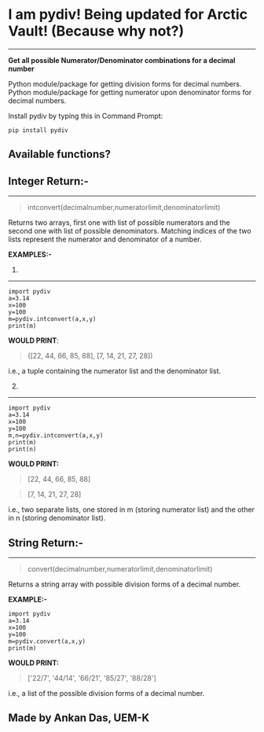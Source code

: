 # I am pydiv! Being updated for Arctic Vault! (Because why not?)

----

**Get all possible Numerator/Denominator combinations for a decimal number**

Python module/package for getting division forms for decimal numbers. Python module/package for getting numerator upon denominator forms for decimal numbers.

Install pydiv by typing this in Command Prompt:

    pip install pydiv

## Available functions?

Integer Return:-
----
----
>intconvert(decimalnumber,numeratorlimit,denominatorlimit) 

Returns two arrays, first one with list of possible numerators and the second one with list of possible denominators. Matching indices of the two lists represent the numerator and denominator of a number.

**EXAMPLES:-**

1.
----
    import pydiv
    a=3.14
    x=100
    y=100
    m=pydiv.intconvert(a,x,y)
    print(m)

**WOULD PRINT**: 

>([22, 44, 66, 85, 88], [7, 14, 21, 27, 28])

i.e., a tuple containing the numerator list and the denominator list.

2.
----

    import pydiv
    a=3.14
    x=100
    y=100
    m,n=pydiv.intconvert(a,x,y)
    print(m)
    print(n)

**WOULD PRINT:**

>[22, 44, 66, 85, 88]

>[7, 14, 21, 27, 28]

i.e., two separate lists, one stored in m (storing numerator list) and the other in n (storing denominator list).


String Return:-
----
----

>convert(decimalnumber,numeratorlimit,denominatorlimit)

Returns a string array with possible division forms of a decimal number.

**EXAMPLE:-**

    import pydiv
    a=3.14
    x=100
    y=100
    m=pydiv.convert(a,x,y)
    print(m)

**WOULD PRINT:**

>['22/7', '44/14', '66/21', '85/27', '88/28']

i.e., a list of the possible division forms of a decimal number.


Made by Ankan Das, UEM-K
----
